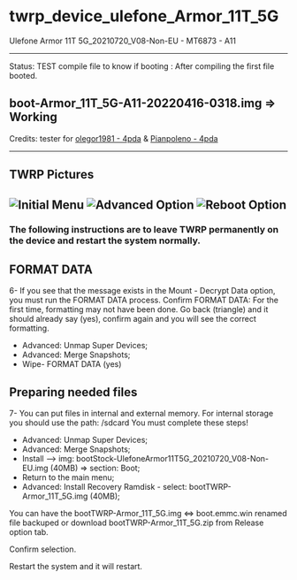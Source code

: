 # twrp_device_ulefone_Armor_11T_5G
Ulefone Armor 11T 5G_20210720_V08-Non-EU - MT6873 - A11

---------------
Status: TEST compile file to know if booting : After compiling the first file booted.

boot-Armor_11T_5G-A11-20220416-0318.img => Working
------------------------------------
Credits: tester for [olegor1981 - 4pda](https://4pda.to/forum/index.php?showuser=8045287) & [Pianpoleno - 4pda](https://4pda.to/forum/index.php?showuser=1292116)

--------------------------------
TWRP Pictures
-------------
![Initial Menu](https://github.com/lopestom/twrp_device_ulefone_Armor_11T_5G/blob/android-11.0/.pictures/screnU.jpg?raw=true) ![Advanced Option](https://github.com/lopestom/twrp_device_ulefone_Armor_11T_5G/blob/android-11.0/.pictures/screnU1.jpg?raw=true)
![Reboot Option](https://github.com/lopestom/twrp_device_ulefone_Armor_11T_5G/blob/android-11.0/.pictures/screnU2.jpg?raw=true)
----------------------------------------

### The following instructions are to leave TWRP permanently on the device and restart the system normally.

## FORMAT DATA
6- If you see that the message exists in the Mount - Decrypt Data option, you must run the FORMAT DATA process.
Confirm FORMAT DATA: For the first time, formatting may not have been done. Go back (triangle) and it should already say (yes), confirm again and you will see the correct formatting.
- Advanced: Unmap Super Devices;
- Advanced: Merge Snapshots;
- Wipe- FORMAT DATA (yes)

## Preparing needed files
7- You can put files in internal and external memory. For internal storage you should use the path: /sdcard
You must complete these steps!
- Advanced: Unmap Super Devices;
- Advanced: Merge Snapshots;
- Install --> img: bootStock-UlefoneArmor11T5G_20210720_V08-Non-EU.img (40MB) => section: Boot;
- Return to the main menu;
- Advanced: Install Recovery Ramdisk - select: bootTWRP-Armor_11T_5G.img (40MB);

You can have the bootTWRP-Armor_11T_5G.img <=> boot.emmc.win renamed file backuped or download bootTWRP-Armor_11T_5G.zip from Release option tab.

Confirm selection.

Restart the system and it will restart.
